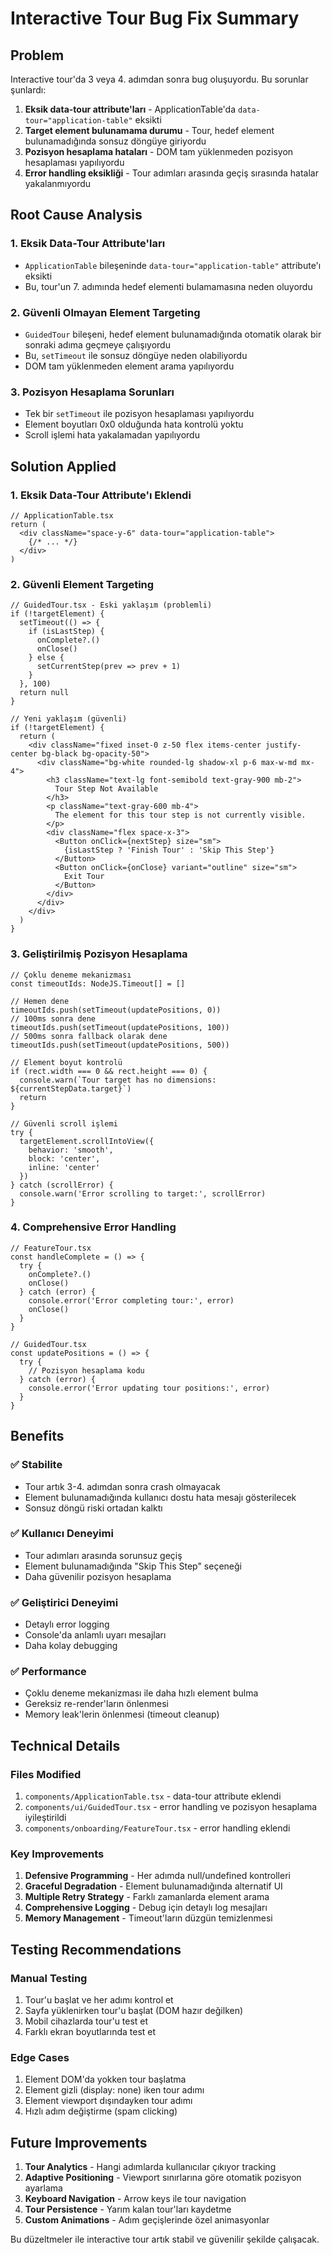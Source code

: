 # Interactive Tour Bug Fix Summary

## Problem
Interactive tour'da 3 veya 4. adımdan sonra bug oluşuyordu. Bu sorunlar şunlardı:

1. **Eksik data-tour attribute'ları** - ApplicationTable'da `data-tour="application-table"` eksikti
2. **Target element bulunamama durumu** - Tour, hedef element bulunamadığında sonsuz döngüye giriyordu
3. **Pozisyon hesaplama hataları** - DOM tam yüklenmeden pozisyon hesaplaması yapılıyordu
4. **Error handling eksikliği** - Tour adımları arasında geçiş sırasında hatalar yakalanmıyordu

## Root Cause Analysis

### 1. Eksik Data-Tour Attribute'ları
- `ApplicationTable` bileşeninde `data-tour="application-table"` attribute'ı eksikti
- Bu, tour'un 7. adımında hedef elementi bulamamasına neden oluyordu

### 2. Güvenli Olmayan Element Targeting
- `GuidedTour` bileşeni, hedef element bulunamadığında otomatik olarak bir sonraki adıma geçmeye çalışıyordu
- Bu, `setTimeout` ile sonsuz döngüye neden olabiliyordu
- DOM tam yüklenmeden element arama yapılıyordu

### 3. Pozisyon Hesaplama Sorunları
- Tek bir `setTimeout` ile pozisyon hesaplaması yapılıyordu
- Element boyutları 0x0 olduğunda hata kontrolü yoktu
- Scroll işlemi hata yakalamadan yapılıyordu

## Solution Applied

### 1. Eksik Data-Tour Attribute'ı Eklendi
```tsx
// ApplicationTable.tsx
return (
  <div className="space-y-6" data-tour="application-table">
    {/* ... */}
  </div>
)
```

### 2. Güvenli Element Targeting
```tsx
// GuidedTour.tsx - Eski yaklaşım (problemli)
if (!targetElement) {
  setTimeout(() => {
    if (isLastStep) {
      onComplete?.()
      onClose()
    } else {
      setCurrentStep(prev => prev + 1)
    }
  }, 100)
  return null
}

// Yeni yaklaşım (güvenli)
if (!targetElement) {
  return (
    <div className="fixed inset-0 z-50 flex items-center justify-center bg-black bg-opacity-50">
      <div className="bg-white rounded-lg shadow-xl p-6 max-w-md mx-4">
        <h3 className="text-lg font-semibold text-gray-900 mb-2">
          Tour Step Not Available
        </h3>
        <p className="text-gray-600 mb-4">
          The element for this tour step is not currently visible.
        </p>
        <div className="flex space-x-3">
          <Button onClick={nextStep} size="sm">
            {isLastStep ? 'Finish Tour' : 'Skip This Step'}
          </Button>
          <Button onClick={onClose} variant="outline" size="sm">
            Exit Tour
          </Button>
        </div>
      </div>
    </div>
  )
}
```

### 3. Geliştirilmiş Pozisyon Hesaplama
```tsx
// Çoklu deneme mekanizması
const timeoutIds: NodeJS.Timeout[] = []

// Hemen dene
timeoutIds.push(setTimeout(updatePositions, 0))
// 100ms sonra dene
timeoutIds.push(setTimeout(updatePositions, 100))
// 500ms sonra fallback olarak dene
timeoutIds.push(setTimeout(updatePositions, 500))

// Element boyut kontrolü
if (rect.width === 0 && rect.height === 0) {
  console.warn(`Tour target has no dimensions: ${currentStepData.target}`)
  return
}

// Güvenli scroll işlemi
try {
  targetElement.scrollIntoView({
    behavior: 'smooth',
    block: 'center',
    inline: 'center'
  })
} catch (scrollError) {
  console.warn('Error scrolling to target:', scrollError)
}
```

### 4. Comprehensive Error Handling
```tsx
// FeatureTour.tsx
const handleComplete = () => {
  try {
    onComplete?.()
    onClose()
  } catch (error) {
    console.error('Error completing tour:', error)
    onClose()
  }
}

// GuidedTour.tsx
const updatePositions = () => {
  try {
    // Pozisyon hesaplama kodu
  } catch (error) {
    console.error('Error updating tour positions:', error)
  }
}
```

## Benefits

### ✅ **Stabilite**
- Tour artık 3-4. adımdan sonra crash olmayacak
- Element bulunamadığında kullanıcı dostu hata mesajı gösterilecek
- Sonsuz döngü riski ortadan kalktı

### ✅ **Kullanıcı Deneyimi**
- Tour adımları arasında sorunsuz geçiş
- Element bulunamadığında "Skip This Step" seçeneği
- Daha güvenilir pozisyon hesaplama

### ✅ **Geliştirici Deneyimi**
- Detaylı error logging
- Console'da anlamlı uyarı mesajları
- Daha kolay debugging

### ✅ **Performance**
- Çoklu deneme mekanizması ile daha hızlı element bulma
- Gereksiz re-render'ların önlenmesi
- Memory leak'lerin önlenmesi (timeout cleanup)

## Technical Details

### Files Modified
1. `components/ApplicationTable.tsx` - data-tour attribute eklendi
2. `components/ui/GuidedTour.tsx` - error handling ve pozisyon hesaplama iyileştirildi
3. `components/onboarding/FeatureTour.tsx` - error handling eklendi

### Key Improvements
1. **Defensive Programming** - Her adımda null/undefined kontrolleri
2. **Graceful Degradation** - Element bulunamadığında alternatif UI
3. **Multiple Retry Strategy** - Farklı zamanlarda element arama
4. **Comprehensive Logging** - Debug için detaylı log mesajları
5. **Memory Management** - Timeout'ların düzgün temizlenmesi

## Testing Recommendations

### Manual Testing
1. Tour'u başlat ve her adımı kontrol et
2. Sayfa yüklenirken tour'u başlat (DOM hazır değilken)
3. Mobil cihazlarda tour'u test et
4. Farklı ekran boyutlarında test et

### Edge Cases
1. Element DOM'da yokken tour başlatma
2. Element gizli (display: none) iken tour adımı
3. Element viewport dışındayken tour adımı
4. Hızlı adım değiştirme (spam clicking)

## Future Improvements

1. **Tour Analytics** - Hangi adımlarda kullanıcılar çıkıyor tracking
2. **Adaptive Positioning** - Viewport sınırlarına göre otomatik pozisyon ayarlama
3. **Keyboard Navigation** - Arrow keys ile tour navigation
4. **Tour Persistence** - Yarım kalan tour'ları kaydetme
5. **Custom Animations** - Adım geçişlerinde özel animasyonlar

Bu düzeltmeler ile interactive tour artık stabil ve güvenilir şekilde çalışacak.